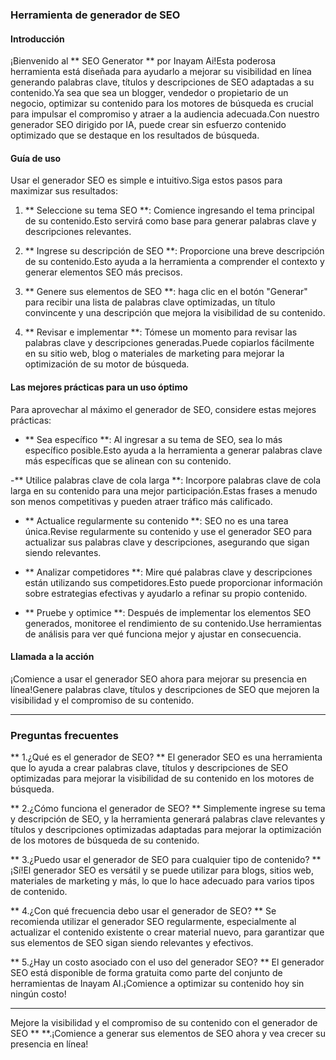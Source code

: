 ### Herramienta de generador de SEO

#### Introducción
¡Bienvenido al ** SEO Generator ** por Inayam Ai!Esta poderosa herramienta está diseñada para ayudarlo a mejorar su visibilidad en línea generando palabras clave, títulos y descripciones de SEO adaptadas a su contenido.Ya sea que sea un blogger, vendedor o propietario de un negocio, optimizar su contenido para los motores de búsqueda es crucial para impulsar el compromiso y atraer a la audiencia adecuada.Con nuestro generador SEO dirigido por IA, puede crear sin esfuerzo contenido optimizado que se destaque en los resultados de búsqueda.

#### Guía de uso
Usar el generador SEO es simple e intuitivo.Siga estos pasos para maximizar sus resultados:

1. ** Seleccione su tema SEO **: Comience ingresando el tema principal de su contenido.Esto servirá como base para generar palabras clave y descripciones relevantes.

2. ** Ingrese su descripción de SEO **: Proporcione una breve descripción de su contenido.Esto ayuda a la herramienta a comprender el contexto y generar elementos SEO más precisos.

3. ** Genere sus elementos de SEO **: haga clic en el botón "Generar" para recibir una lista de palabras clave optimizadas, un título convincente y una descripción que mejora la visibilidad de su contenido.

4. ** Revisar e implementar **: Tómese un momento para revisar las palabras clave y descripciones generadas.Puede copiarlos fácilmente en su sitio web, blog o materiales de marketing para mejorar la optimización de su motor de búsqueda.

#### Las mejores prácticas para un uso óptimo
Para aprovechar al máximo el generador de SEO, considere estas mejores prácticas:

- ** Sea específico **: Al ingresar a su tema de SEO, sea lo más específico posible.Esto ayuda a la herramienta a generar palabras clave más específicas que se alinean con su contenido.

-** Utilice palabras clave de cola larga **: Incorpore palabras clave de cola larga en su contenido para una mejor participación.Estas frases a menudo son menos competitivas y pueden atraer tráfico más calificado.

- ** Actualice regularmente su contenido **: SEO no es una tarea única.Revise regularmente su contenido y use el generador SEO para actualizar sus palabras clave y descripciones, asegurando que sigan siendo relevantes.

- ** Analizar competidores **: Mire qué palabras clave y descripciones están utilizando sus competidores.Esto puede proporcionar información sobre estrategias efectivas y ayudarlo a refinar su propio contenido.

- ** Pruebe y optimice **: Después de implementar los elementos SEO generados, monitoree el rendimiento de su contenido.Use herramientas de análisis para ver qué funciona mejor y ajustar en consecuencia.

#### Llamada a la acción
¡Comience a usar el generador SEO ahora para mejorar su presencia en línea!Genere palabras clave, títulos y descripciones de SEO que mejoren la visibilidad y el compromiso de su contenido.

---

### Preguntas frecuentes

** 1.¿Qué es el generador de SEO? **
El generador SEO es una herramienta que lo ayuda a crear palabras clave, títulos y descripciones de SEO optimizadas para mejorar la visibilidad de su contenido en los motores de búsqueda.

** 2.¿Cómo funciona el generador de SEO? **
Simplemente ingrese su tema y descripción de SEO, y la herramienta generará palabras clave relevantes y títulos y descripciones optimizadas adaptadas para mejorar la optimización de los motores de búsqueda de su contenido.

** 3.¿Puedo usar el generador de SEO para cualquier tipo de contenido? **
¡Sí!El generador SEO es versátil y se puede utilizar para blogs, sitios web, materiales de marketing y más, lo que lo hace adecuado para varios tipos de contenido.

** 4.¿Con qué frecuencia debo usar el generador de SEO? **
Se recomienda utilizar el generador SEO regularmente, especialmente al actualizar el contenido existente o crear material nuevo, para garantizar que sus elementos de SEO sigan siendo relevantes y efectivos.

** 5.¿Hay un costo asociado con el uso del generador SEO? **
El generador SEO está disponible de forma gratuita como parte del conjunto de herramientas de Inayam AI.¡Comience a optimizar su contenido hoy sin ningún costo!

---

Mejore la visibilidad y el compromiso de su contenido con el generador de SEO ** **.¡Comience a generar sus elementos de SEO ahora y vea crecer su presencia en línea!